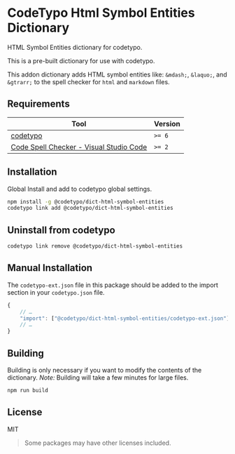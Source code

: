 # CodeTypo Html Symbol Entities Dictionary

HTML Symbol Entities dictionary for codetypo.

This is a pre-built dictionary for use with codetypo.

This addon dictionary adds HTML symbol entities like: `&mdash;`, `&laquo;`, and `&gtrarr;` to the spell checker for `html` and `markdown` files.

## Requirements

| Tool                                                                                                                                 | Version |
| ------------------------------------------------------------------------------------------------------------------------------------ | ------- |
| [codetypo](https://github.com/khulnasoft/codetypo)                                                                               | `>= 6`  |
| [Code Spell Checker - Visual Studio Code](https://marketplace.visualstudio.com/items?itemName=streetsidesoftware.code-spell-checker) | `>= 2`  |

## Installation

Global Install and add to codetypo global settings.

```sh
npm install -g @codetypo/dict-html-symbol-entities
codetypo link add @codetypo/dict-html-symbol-entities
```

## Uninstall from codetypo

```sh
codetypo link remove @codetypo/dict-html-symbol-entities
```

## Manual Installation

The `codetypo-ext.json` file in this package should be added to the import section in your `codetypo.json` file.

```javascript
{
    // …
    "import": ["@codetypo/dict-html-symbol-entities/codetypo-ext.json"],
    // …
}
```

## Building

Building is only necessary if you want to modify the contents of the dictionary.
_Note:_ Building will take a few minutes for large files.

```sh
npm run build
```

## License

MIT

> Some packages may have other licenses included.

